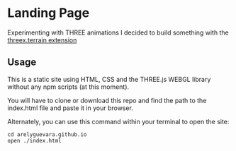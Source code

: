 # Landing Page
Experimenting with THREE animations I decided to build something with the [threex.terrain extension](https://github.com/jeromeetienne/threex.terrain)

## Usage
This is a static site using HTML, CSS and the THREE.js WEBGL library without any npm scripts (at this moment).

You will have to clone or download this repo and find the path to the index.html file and paste it in your browser.

Alternately, you can use this command within your terminal to open the site:

```
cd arelyguevara.github.io
open ./index.html
```
